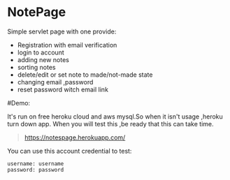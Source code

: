 # NotePage
Simple servlet page with one provide:
* Registration with email verification
* login to account
* adding new notes
* sorting notes 
* delete/edit or set note to made/not-made state
* changing email ,password
* reset password witch email link

#Demo:

It's run on free heroku cloud and aws mysql.So when it isn't usage ,heroku turn down app.
When you will test this ,be ready that this can take time.

> https://notespage.herokuapp.com/

You can use this account credential to test:
```
username: username
password: password
```
